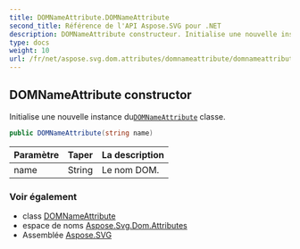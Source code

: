 ```yaml
---
title: DOMNameAttribute.DOMNameAttribute
second_title: Référence de l'API Aspose.SVG pour .NET
description: DOMNameAttribute constructeur. Initialise une nouvelle instance duDOMNameAttribute classe.
type: docs
weight: 10
url: /fr/net/aspose.svg.dom.attributes/domnameattribute/domnameattribute/
---
```

## DOMNameAttribute constructor

Initialise une nouvelle instance du[`DOMNameAttribute`](../) classe.

```csharp
public DOMNameAttribute(string name)
```

| Paramètre | Taper | La description |
| --- | --- | --- |
| name | String | Le nom DOM. |

### Voir également

* class [DOMNameAttribute](../)
* espace de noms [Aspose.Svg.Dom.Attributes](../../domnameattribute/)
* Assemblée [Aspose.SVG](../../../)


